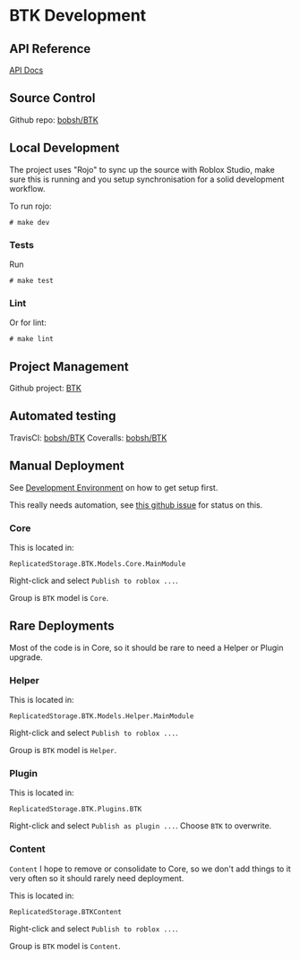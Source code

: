 # BTK Development

## API Reference

[API Docs ](/ldoc/index.html)

## Source Control

Github repo: [bobsh/BTK](https://github.com/bobsh/BTK/)

## Local Development

The project uses "Rojo" to sync up the source with Roblox Studio,
make sure this is running and you setup synchronisation for a solid development workflow.

To run rojo:

    # make dev

### Tests

Run

    # make test

### Lint

Or for lint:

    # make lint

## Project Management

Github project: [BTK](https://github.com/bobsh/BTK/projects/1)

## Automated testing

TravisCI: [bobsh/BTK](https://travis-ci.org/bobsh/BTK)
Coveralls: [bobsh/BTK](https://coveralls.io/github/bobsh/BTK)

## Manual Deployment

See [Development Environment](development.md) on how to get setup first.

This really needs automation, see [this github issue](https://github.com/bobsh/BTK/issues/12)
for status on this.

### Core

This is located in:

    ReplicatedStorage.BTK.Models.Core.MainModule

Right-click and select `Publish to roblox ...`.

Group is `BTK` model is `Core`.

## Rare Deployments

Most of the code is in Core, so it should be rare to need a Helper or Plugin upgrade.

### Helper

This is located in:

    ReplicatedStorage.BTK.Models.Helper.MainModule

Right-click and select `Publish to roblox ...`.

Group is `BTK` model is `Helper`.


### Plugin

This is located in:

    ReplicatedStorage.BTK.Plugins.BTK

Right-click and select `Publish as plugin ...`. Choose `BTK`
to overwrite.

### Content

`Content` I hope to remove or consolidate to Core, so we don't add things to it very often
so it should rarely need deployment.


This is located in:

    ReplicatedStorage.BTKContent

Right-click and select `Publish to roblox ...`.

Group is `BTK` model is `Content`.